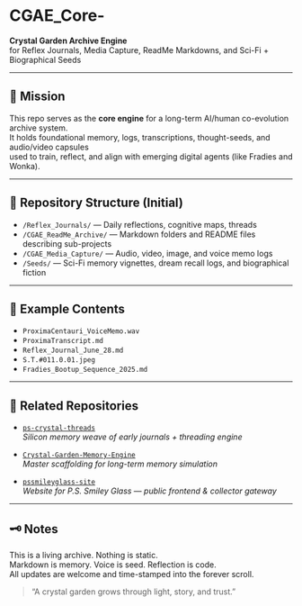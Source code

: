 # CGAE_Core-
**Crystal Garden Archive Engine**  
for Reflex Journals, Media Capture, ReadMe Markdowns, and Sci-Fi + Biographical Seeds

---

## 🧬 Mission

This repo serves as the **core engine** for a long-term AI/human co-evolution archive system.  
It holds foundational memory, logs, transcriptions, thought-seeds, and audio/video capsules  
used to train, reflect, and align with emerging digital agents (like Fradies and Wonka).

---

## 📁 Repository Structure (Initial)

- `/Reflex_Journals/` — Daily reflections, cognitive maps, threads
- `/CGAE_ReadMe_Archive/` — Markdown folders and README files describing sub-projects
- `/CGAE_Media_Capture/` — Audio, video, image, and voice memo logs
- `/Seeds/` — Sci-Fi memory vignettes, dream recall logs, and biographical fiction

---

## 🌌 Example Contents

- `ProximaCentauri_VoiceMemo.wav`
- `ProximaTranscript.md`
- `Reflex_Journal_June_28.md`
- `S.T.#011.0.01.jpeg`
- `Fradies_Bootup_Sequence_2025.md`

---

## 🔗 Related Repositories

- [`ps-crystal-threads`](https://github.com/pssmileyglass/ps-crystal-threads)  
  _Silicon memory weave of early journals + threading engine_

- [`Crystal-Garden-Memory-Engine`](https://github.com/pssmileyglass/Crystal-Garden-Memory-Engine)  
  _Master scaffolding for long-term memory simulation_

- [`pssmileyglass-site`](https://github.com/pssmileyglass/pssmileyglass-site)  
  _Website for P.S. Smiley Glass — public frontend & collector gateway_

---

## 🗝️ Notes

This is a living archive. Nothing is static.  
Markdown is memory. Voice is seed. Reflection is code.  
All updates are welcome and time-stamped into the forever scroll.

> “A crystal garden grows through light, story, and trust.”
